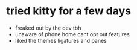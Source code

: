 # tried kitty for a few days

- freaked out by the dev tbh
- unaware of phone home cant opt out features
- liked the themes ligatures and panes

